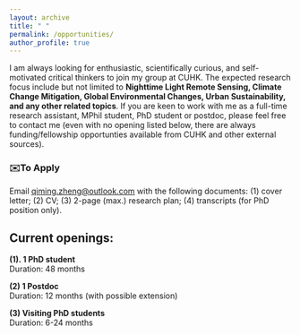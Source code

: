 ```yaml
---
layout: archive
title: " "
permalink: /opportunities/
author_profile: true
---
```


I am always looking for enthusiastic, scientifically curious, and self-motivated critical thinkers to join my group at CUHK. The expected research focus include but not limited to **Nighttime Light Remote Sensing, Climate Change Mitigation, Global Environmental Changes, Urban Sustainability, and any other related topics**. If you are keen to work with me as a full-time research assistant, MPhil student, PhD student or postdoc, please feel free to contact me (even with no opening listed below, there are always funding/fellowship opportunties available from CUHK and other external sources). 

### ✉️To Apply
Email <u>qiming.zheng@outlook.com</u> with the following documents: (1) cover letter; (2) CV; (3) 2-page (max.) research plan; (4) transcripts (for PhD position only).

## Current openings: 
**(1). 1 PhD student**  
Duration: 48 months

**(2) 1 Postdoc**    
Duration: 12 months (with possible extension)

**(3) Visiting PhD students**    
Duration: 6-24 months
